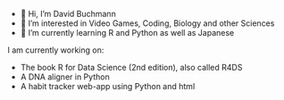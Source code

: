 - 👋 Hi, I’m David Buchmann
- 👀 I’m interested in Video Games, Coding, Biology and other Sciences
- 🌱 I’m currently learning R and Python as well as Japanese

I am currently working on:

  - The book R for Data Science (2nd edition), also called R4DS
  - A DNA aligner in Python
  - A habit tracker web-app using Python and html

<!---
David-R-Buchmann/David-R-Buchmann is a ✨ special ✨ repository because its `README.md` (this file) appears on your GitHub profile.
You can click the Preview link to take a look at your changes.
--->
